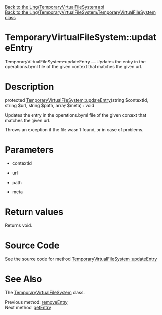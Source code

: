 [Back to the Ling/TemporaryVirtualFileSystem api](https://github.com/lingtalfi/TemporaryVirtualFileSystem/blob/master/doc/api/Ling/TemporaryVirtualFileSystem.md)<br>
[Back to the Ling\TemporaryVirtualFileSystem\TemporaryVirtualFileSystem class](https://github.com/lingtalfi/TemporaryVirtualFileSystem/blob/master/doc/api/Ling/TemporaryVirtualFileSystem/TemporaryVirtualFileSystem.md)


TemporaryVirtualFileSystem::updateEntry
================



TemporaryVirtualFileSystem::updateEntry — Updates the entry in the operations.byml file of the given context that matches the given url.




Description
================


protected [TemporaryVirtualFileSystem::updateEntry](https://github.com/lingtalfi/TemporaryVirtualFileSystem/blob/master/doc/api/Ling/TemporaryVirtualFileSystem/TemporaryVirtualFileSystem/updateEntry.md)(string $contextId, string $url, string $path, array $meta) : void




Updates the entry in the operations.byml file of the given context that matches the given url.

Throws an exception if the file wasn't found, or in case of problems.




Parameters
================


- contextId

    

- url

    

- path

    

- meta

    


Return values
================

Returns void.








Source Code
===========
See the source code for method [TemporaryVirtualFileSystem::updateEntry](https://github.com/lingtalfi/TemporaryVirtualFileSystem/blob/master/TemporaryVirtualFileSystem.php#L306-L353)


See Also
================

The [TemporaryVirtualFileSystem](https://github.com/lingtalfi/TemporaryVirtualFileSystem/blob/master/doc/api/Ling/TemporaryVirtualFileSystem/TemporaryVirtualFileSystem.md) class.

Previous method: [removeEntry](https://github.com/lingtalfi/TemporaryVirtualFileSystem/blob/master/doc/api/Ling/TemporaryVirtualFileSystem/TemporaryVirtualFileSystem/removeEntry.md)<br>Next method: [getEntry](https://github.com/lingtalfi/TemporaryVirtualFileSystem/blob/master/doc/api/Ling/TemporaryVirtualFileSystem/TemporaryVirtualFileSystem/getEntry.md)<br>

